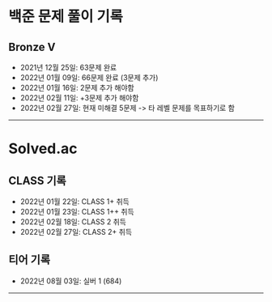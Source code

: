 # 백준 문제 풀이 기록
## Bronze V
* 2021년 12월 25일: 63문제 완료
* 2022년 01월 09일: 66문제 완료 (3문제 추가)
* 2022년 01월 16일: 2문제 추가 해야함
* 2022년 02월 11일: +3문제 추가 해야함
* 2022년 02월 27일: 현재 미해결 5문제 -> 타 레벨 문제를 목표하기로 함
-----------
# Solved.ac
## CLASS 기록
* 2022년 01월 22일: CLASS 1+  취득
* 2022년 01월 23일: CLASS 1++ 취득
* 2022년 02월 18일: CLASS 2   취득
* 2022년 02월 27일: CLASS 2+  취득
## 티어 기록
* 2022년 08월 03일: 실버 1 (684)
-----------
